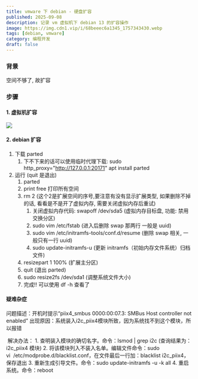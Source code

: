 ```yaml
---
title: vmware 下 debian - 硬盘扩容
published: 2025-09-08
description: 记录 vm 虚拟机下 debian 13 的扩容操作
image: https://img.cdn1.vip/i/68beeec6a1345_1757343430.webp
tags: [debian, vmware]
category: 编程开发
draft: false
---
```

### 背景

空间不够了, 故扩容

### 步骤

#### 1. 虚拟机扩容

![](https://img.cdn1.vip/i/68bedf15736c7_1757339413.webp)

#### 2. debian 扩容

1. 下载 parted
   1. 下不下来的话可以使用临时代理下载: sudo http_proxy="http://127.0.0.1:20171" apt install parted
2. 运行 (quit 是退出)
   1. parted
   2. print free 打印所有空间
   3. rm 2 (这个2是扩展空间的序号,要注意有没有显示扩展类型, 如果删除不掉的话, 看看是不是开了虚拟内存, 需要关闭虚拟内存后重试)
      1. 关闭虚拟内存代码: swapoff /dev/sda5 (虚拟内存目标盘, 功能: 禁用交换分区)
      2. sudo vim /etc/fstab (进入后删除 swap 那两行 一般是 uuid)
      3. sudo vim /etc/initramfs-tools/conf.d/resume (删除 swap 相关, 一般只有一行 uuid)
      4. sudo update-initramfs-u (更新 initramfs（初始内存文件系统）归档文件)
   4. resizepart 1 100% (扩展主分区)
   5. quit (退出 parted)
   6. sudo resize2fs /dev/sda1 (调整系统文件大小)
   7. 完成!! 可以使用 df -h 查看了

#### 疑难杂症

问题描述：开机时提示“piix4_smbus 0000:00:07.3: SMBus Host controller not enabled”
出现原因：系统装入i2c_piix4模块所致，因为系统找不到这个模块，所以报错

 解决办法：
    1. 查明装入模块的确切名字。命令：lsmod | grep i2c (查询结果为：i2c_piix4 模块)
    2. 将该模块列入不装入名单。编辑文件命令：sudo vi  /etc/modprobe.d/blacklist.conf，在文件最后一行加：blacklist i2c_piix4，保存退出
    3. 重新生成引导文件。命令：sudo update-initramfs -u -k all
    4. 重启系统。命令：reboot

